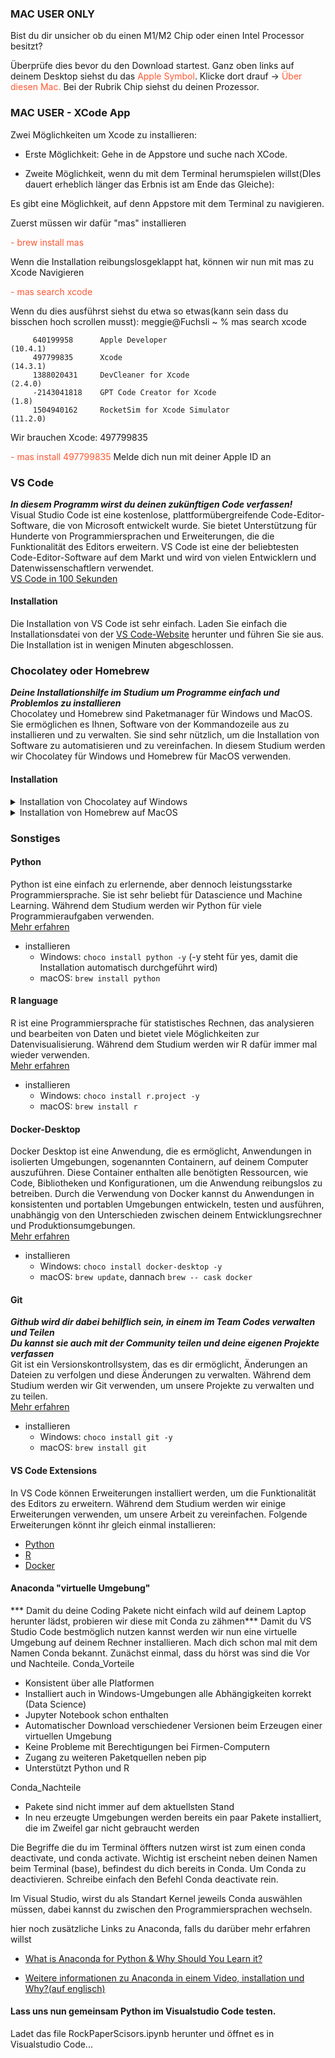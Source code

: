 ### MAC USER ONLY
Bist du dir unsicher ob du einen M1/M2 Chip oder einen Intel Processor besitzt? 

Überprüfe dies bevor du den Download startest. Ganz oben links auf deinem Desktop siehst du das <span style="color: #FF5733">Apple Symbol</span>. Klicke dort drauf -> <span style="color: #FF5733">Über diesen Mac.</span> Bei der Rubrik Chip siehst du deinen Prozessor.

### MAC USER - XCode App

Zwei Möglichkeiten um Xcode zu installieren:

- Erste Möglichkeit: Gehe in de Appstore und suche nach XCode.

- Zweite Möglichkeit, wenn du mit dem Terminal herumspielen willst(DIes dauert erheblich länger das Erbnis ist am Ende das Gleiche):

Es gibt eine Möglichkeit, auf denn Appstore mit dem Terminal zu navigieren.

Zuerst müssen wir dafür "mas" installieren

<span style="color: #FF5733">- brew install mas</span>

Wenn die Installation reibungslosgeklappt hat, können wir nun mit mas zu Xcode Navigieren

<span style="color: #FF5733">- mas search xcode </span>


Wenn du dies ausführst siehst du etwa so etwas(kann sein dass du bisschen hoch scrollen musst):
meggie@Fuchsli ~ % mas search xcode


         640199958      Apple Developer                                    (10.4.1)
         497799835      Xcode                                              (14.3.1)
         1388020431     DevCleaner for Xcode                               (2.4.0)
         -2143041818    GPT Code Creator for Xcode                         (1.8)
         1504940162     RocketSim for Xcode Simulator                      (11.2.0)
Wir brauchen Xcode: 497799835 

<span style="color: #FF5733">- mas install 497799835</span>
Melde dich nun mit deiner Apple ID an


### VS Code
***In diesem Programm wirst du deinen zukünftigen Code verfassen!*** <br>
Visual Studio Code ist eine kostenlose, plattformübergreifende Code-Editor-Software, die von Microsoft entwickelt wurde. Sie bietet Unterstützung für Hunderte von Programmiersprachen und Erweiterungen, die die Funktionalität des Editors erweitern. VS Code ist eine der beliebtesten Code-Editor-Software auf dem Markt und wird von vielen Entwicklern und Datenwissenschaftlern verwendet. <br>
[VS Code in 100 Sekunden](https://www.youtube.com/watch?v=KMxo3T_MTvY&ab_channel=Fireship)

#### Installation

Die Installation von VS Code ist sehr einfach. Laden Sie einfach die Installationsdatei von der [VS Code-Website](https://code.visualstudio.com/) herunter und führen Sie sie aus. Die Installation ist in wenigen Minuten abgeschlossen.

### Chocolatey oder Homebrew
***Deine Installationshilfe im Studium um Programme einfach und Problemlos zu installieren*** <br>
Chocolatey und Homebrew sind Paketmanager für Windows und MacOS. Sie ermöglichen es Ihnen, Software von der Kommandozeile aus zu installieren und zu verwalten. Sie sind sehr nützlich, um die Installation von Software zu automatisieren und zu vereinfachen. In diesem Studium werden wir Chocolatey für Windows und Homebrew für MacOS verwenden.

#### Installation

<details>
<summary>Installation von Chocolatey auf Windows</summary>

   - cmd.exe als Administrator öffnen</br>
   (Windows-Taste drücken, cmd.exe eingeben, Rechtsklick auf cmd.exe und "Als Administrator ausführen" auswählen)
   - Folgenden Befehl ausführen:
        ```bash
        @"%SystemRoot%\System32\WindowsPowerShell\v1.0\powershell.exe" -NoProfile -InputFormat None -ExecutionPolicy Bypass -Command "[System.Net.ServicePointManager]::SecurityProtocol = 3072; iex ((New-Object System.Net.WebClient).DownloadString('https://community.chocolatey.org/install.ps1'))" && SET "PATH=%PATH%;%ALLUSERSPROFILE%\chocolatey\bin"
        ```
   - Wenn die Installation abgeschlossen ist kann mit dem Befehl `choco` geartbeitet werden.</br> Versucht doch mal `choco -?` auszuführen um die Hilfe aufzurufen...
   - Mit dem Befehl `choco list` könnt ihr alle installierten Chocolatey-Pakete auflisten.
   - Mit dem Befehl `choco search "name"` könnt ihr nach verfügbaren Chocolatey-Paketen suchen.
   - Eine Liste mit verfügbaren Chocolatey-Paketen findet ihr auch [hier](https://community.chocolatey.org/packages).
</details>

<details>
<summary>Installation von Homebrew auf MacOS</summary>

- Terminal des Macbooks öffnen: Tippe in der Suchzeile des Macs Terminal ein.
- Gebe diesen Befehll ins Terminal ein:
   ```bash
   /bin/bash -c "$(curl -fsSL https://raw.githubusercontent.com/Homebrew/install/HEAD/install.sh)"
   ```
- Gebe nun dein Mac Password ein (Wichtig du wirst keine Sternchen sehen, oder dass du etwas eingibst)
Klicke enter. Hat dies funktioniert. Drücke Nochmals enter um den Download zu bestätigen. 
Erschein das Feld Succesfull, weisst du dass es funktioniert hat. 
- Kopiere nun den Link bei Next Steps und füge in in der Commando Zeile ein. Drücke erneut enter. Um zu sehen ob dies funktioniert hat, rufe `brew help` auf, nun siehst du alle Funktionen die dir zu Verfügung stehen
- Mit dem Befehl: `brew search "name"` kannst du diverse Programme abrufen.
Wichtig `brew list`, zeigt dir an welche Programme/Extensions du mit brew herunter geladen hast, nicht die liste aller möglichen Programme von HOMEBREW
</details>

### Sonstiges

#### Python

Python ist eine einfach zu erlernende, aber dennoch leistungsstarke Programmiersprache. Sie ist sehr beliebt für Datascience und Machine Learning. Während dem Studium werden wir Python für viele Programmieraufgaben verwenden. <br>
[Mehr erfahren](https://www.python.org/about/)

- installieren
   - Windows: `choco install python -y` (-y steht für yes, damit die Installation automatisch durchgeführt wird)
   - macOS: `brew install python`
  
#### R language

R ist eine Programmiersprache für statistisches Rechnen, das analysieren und bearbeiten von Daten und bietet viele Möglichkeiten zur Datenvisualisierung. Während dem Studium werden wir R dafür immer mal wieder verwenden. <br>
[Mehr erfahren](https://www.r-project.org/about.html)

- installieren
   - Windows: `choco install r.project -y`
   - macOS: `brew install r`
   
#### Docker-Desktop

Docker Desktop ist eine Anwendung, die es ermöglicht, Anwendungen in isolierten Umgebungen, sogenannten Containern, auf deinem Computer auszuführen. Diese Container enthalten alle benötigten Ressourcen, wie Code, Bibliotheken und Konfigurationen, um die Anwendung reibungslos zu betreiben. Durch die Verwendung von Docker kannst du Anwendungen in konsistenten und portablen Umgebungen entwickeln, testen und ausführen, unabhängig von den Unterschieden zwischen deinem Entwicklungsrechner und Produktionsumgebungen. <br>
[Mehr erfahren](https://www.docker.com/why-docker)

- installieren
   - Windows: `choco install docker-desktop -y`
   - macOS:  `brew update`, dannach `brew -- cask docker`
            

#### Git
***Github wird dir dabei behilflich sein, in einem im Team Codes verwalten und Teilen*** <br>
***Du kannst sie auch mit der Community teilen und deine eigenen Projekte verfassen*** <br>
Git ist ein Versionskontrollsystem, das es dir ermöglicht, Änderungen an Dateien zu verfolgen und diese Änderungen zu verwalten. Während dem Studium werden wir Git verwenden, um unsere Projekte zu verwalten und zu teilen. <br>
[Mehr erfahren](https://git-scm.com/about)

- installieren
   - Windows: `choco install git -y`
   - macOS: `brew install git`

#### VS Code Extensions

In VS Code können Erweiterungen installiert werden, um die Funktionalität des Editors zu erweitern. Während dem Studium werden wir einige Erweiterungen verwenden, um unsere Arbeit zu vereinfachen. Folgende Erweiterungen könnt ihr gleich einmal installieren:

- [Python](https://marketplace.visualstudio.com/items?itemName=ms-python.python)
- [R](https://marketplace.visualstudio.com/items?itemName=Ikuyadeu.r)
- [Docker](https://marketplace.visualstudio.com/items?itemName=ms-azuretools.vscode-docker)

#### Anaconda "virtuelle Umgebung"
*** Damit du deine Coding Pakete nicht einfach wild auf deinem Laptop herunter lädst, probieren wir diese mit Conda zu zähmen***
Damit du VS Studio Code bestmöglich nutzen kannst werden wir nun eine virtuelle Umgebung auf deinem Rechner installieren.
Mach dich schon mal mit dem Namen Conda bekannt.
Zunächst einmal, dass du hörst was sind die Vor und Nachteile.
Conda_Vorteile

- Konsistent über alle Platformen
- Installiert auch in Windows-Umgebungen alle Abhängigkeiten korrekt (Data Science)
- Jupyter Notebook schon enthalten
- Automatischer Download verschiedener Versionen beim Erzeugen einer virtuellen Umgebung
- Keine Probleme mit Berechtigungen bei Firmen-Computern
- Zugang zu weiteren Paketquellen neben pip
- Unterstützt Python und R

Conda_Nachteile

- Pakete sind nicht immer auf dem aktuellsten Stand
- In neu erzeugte Umgebungen werden bereits ein paar Pakete installiert, die im Zweifel gar nicht gebraucht werden


Die Begriffe die du im Terminal öffters nutzen wirst ist zum einen conda deactivate, und conda activate. Wichtig ist erscheint neben deinen Namen beim Terminal (base), befindest du dich bereits in Conda. Um Conda zu deactivieren. Schreibe einfach den Befehl Conda deactivate rein.

Im Visual Studio, wirst du als Standart Kernel jeweils Conda auswählen müssen, dabei kannst du zwischen den Programmiersprachen wechseln.


hier noch zusätzliche Links zu Anaconda, falls du darüber mehr erfahren willst
- [What is Anaconda for Python & Why Should You Learn it?](https://blog.hubspot.com/website/anaconda-python)

- [Weitere informationen zu Anaconda in einem Video, installation und Why?(auf englisch)](https://www.youtube.com/watch?v=YJC6ldI3hWk&t=61s)



#### Lass uns nun gemeinsam Python im Visualstudio Code testen. 
Ladet das file RockPaperScisors.ipynb herunter und öffnet es in Visualstudio Code...